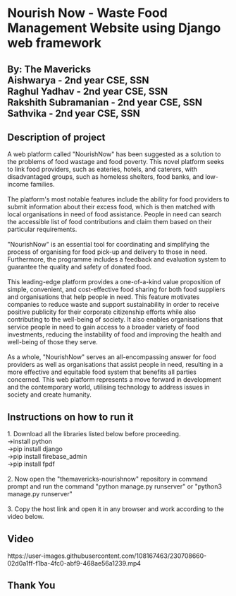 <h1>Nourish Now - Waste Food Management Website using Django web framework</h1>
<h2>By: The Mavericks<br>Aishwarya - 2nd year CSE, SSN<br>Raghul Yadhav - 2nd year CSE, SSN<br>Rakshith Subramanian - 2nd year CSE, SSN<br>Sathvika - 2nd year CSE, SSN</h1>

<h2>Description of project</h2>
<p>A web platform called "NourishNow" has been suggested as a solution to the problems of food wastage and food poverty. This novel platform seeks to link food providers, such as eateries, hotels, and caterers, with disadvantaged groups, such as homeless shelters, food banks, and low-income families.<br><br>The platform's most notable features include the ability for food providers to submit information about their excess food, which is then matched with local organisations in need of food assistance. People in need can search the accessible list of food contributions and claim them based on their particular requirements.<br><br>"NourishNow" is an essential tool for coordinating and simplifying the process of organising for food pick-up and delivery to those in need. Furthermore, the programme includes a feedback and evaluation system to guarantee the quality and safety of donated food.<br><br>This leading-edge platform provides a one-of-a-kind value proposition of simple, convenient, and cost-effective food sharing for both food suppliers and organisations that help people in need. This feature motivates companies to reduce waste and support sustainability in order to receive positive publicity for their corporate citizenship efforts while also contributing to the well-being of society. It also enables organisations that service people in need to gain access to a broader variety of food investments, reducing the instability of food and improving the health and well-being of those they serve.<br><br>As a whole, "NourishNow" serves an all-encompassing answer for food providers as well as organisations that assist people in need, resulting in a more effective and equitable food system that benefits all parties concerned. This web platform represents a move forward in development and the contemporary world, utilising technology to address issues in society and create humanity.</p>

<h2>Instructions on how to run it</h2>
<p>
1. Download all the libraries listed below before proceeding.<br> ->install python<br>	->pip install django<br>	->pip install firebase_admin<br>	->pip install fpdf<br><br>
2. Now open the "themavericks-nourishnow" repository in command prompt and run the command "python manage.py runserver" or "python3 manage.py runserver"<br><br>
3. Copy the host link and open it in any browser and work according to the video below.</p>

<h2>Video</h2>
https://user-images.githubusercontent.com/108167463/230708660-02d0a1ff-f1ba-4fc0-abf9-468ae56a1239.mp4

<h2>Thank You</h2>
